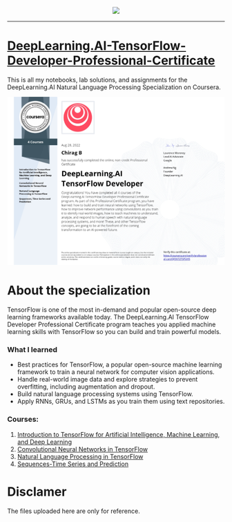<p align="center">

  <img height="100" src="https://wordpress.deeplearning.ai/wp-content/uploads/2021/02/LogoFiles_DeepLearning_PrimaryLogo.png">  

</p>
<hr>  

# [DeepLearning.AI-TensorFlow-Developer-Professional-Certificate](https://www.coursera.org/professional-certificates/tensorflow-in-practice)
This is all my notebooks, lab solutions, and assignments for the DeepLearning.AI Natural Language Processing Specialization on Coursera.

[![Welcome](https://github.com/Chirag05B/Portfolio/blob/main/Certifications/TensorFlow%20Developer%20Professional%20Certificate/TensorFlow%20Developer%20Professional%20Certificate_page-0001.jpg)](https://coursera.org/verify/professional-cert/QF3V72TSPUH5)

 
 
 # About the specialization
 TensorFlow is one of the most in-demand and popular open-source deep learning frameworks available today. The DeepLearning.AI TensorFlow Developer Professional Certificate program teaches you applied machine learning skills with TensorFlow so you can build and train powerful models.

 ### What I learned
 - Best practices for TensorFlow, a popular open-source machine learning framework to train a neural network for computer vision applications.  
- Handle real-world image data and explore strategies to prevent overfitting, including augmentation and dropout. 
- Build natural language processing systems using TensorFlow.  
- Apply RNNs, GRUs, and LSTMs as you train them using text repositories.
 
### Courses:
1. [Introduction to TensorFlow for Artificial Intelligence, Machine Learning, and Deep Learning](https://github.com/Chirag05B/Portfolio/tree/main/Certifications/TensorFlow%20Developer%20Professional/Introduction%20to%20TensorFlow%20for%20Artificial%20Intelligence%2C%20Machine%20Learning%2C%20and%20Deep%20Learning)  
2. [Convolutional Neural Networks in TensorFlow](https://github.com/Chirag05B/Portfolio/tree/main/Certifications/TensorFlow%20Developer%20Professional/Convolutional%20Neural%20Networks%20in%20TensorFlow)  
3. [Natural Language Processing in TensorFlow](https://github.com/Chirag05B/Portfolio/tree/main/Certifications/TensorFlow%20Developer%20Professional/Natural%20Language%20Processing%20in%20TensorFlow)  
4. [Sequences-Time Series and Prediction](https://github.com/Chirag05B/Portfolio/tree/main/Certifications/TensorFlow%20Developer%20Professional/Sequences-Time%20Series%20and%20Prediction)  

# Disclamer
The files uploaded here are only for reference. 
